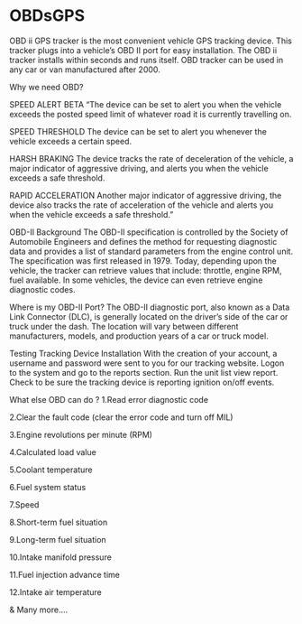 # OBDsGPS

OBD ii GPS tracker is the most convenient vehicle GPS tracking device. This tracker plugs into a vehicle’s OBD II port for easy installation. The OBD ii tracker installs within seconds and runs itself. OBD tracker can be used in any car or van manufactured after 2000.

Why we need OBD?

SPEED ALERT BETA
 “The device can be set to alert you when the vehicle exceeds the posted speed limit of whatever road it is currently travelling on.

SPEED THRESHOLD
 The device can be set to alert you whenever the vehicle exceeds a certain speed.

HARSH BRAKING
 The device tracks the rate of deceleration of the vehicle, a major indicator of aggressive driving, and alerts you when the vehicle exceeds a safe threshold.

RAPID ACCELERATION
Another major indicator of aggressive driving, the device also tracks the rate of acceleration of the vehicle and alerts you when the vehicle exceeds a safe threshold.”

 
 
 
OBD-II Background
The OBD-II specification is controlled by the Society of Automobile Engineers and defines the method for requesting diagnostic data and provides a list of standard parameters from the engine control unit. The specification was first released in 1979. Today, depending upon the vehicle, the tracker can retrieve values that include: throttle, engine RPM, fuel available. In some vehicles, the device can even retrieve engine diagnostic codes.

Where is my OBD-II Port?
The OBD-II diagnostic port, also known as a Data Link Connector (DLC), is generally located on the driver’s side of the car or truck under the dash. The location will vary between different manufacturers, models, and production years of a car or truck model. 

Testing Tracking Device Installation
With the creation of your account, a username and password were sent to you for our tracking website. Logon to the system and go to the reports section. Run the unit list view report. Check to be sure the tracking device is reporting ignition on/off events.

What else OBD can do ?
1.Read error diagnostic code

2.Clear the fault code (clear the error code and turn off MIL)

3.Engine revolutions per minute (RPM)

4.Calculated load value

5.Coolant temperature

6.Fuel system status

 



7.Speed

8.Short-term fuel situation

9.Long-term fuel situation

10.Intake manifold pressure

11.Fuel injection advance time

12.Intake air temperature

 

& Many more….

 
